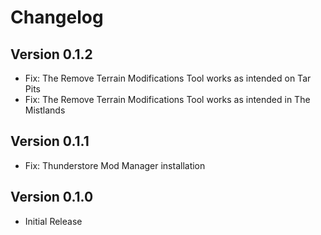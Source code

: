 # Changelog

## Version 0.1.2
- Fix: The Remove Terrain Modifications Tool works as intended on Tar Pits
- Fix: The Remove Terrain Modifications Tool works as intended in The Mistlands

## Version 0.1.1
- Fix: Thunderstore Mod Manager installation

## Version 0.1.0
- Initial Release

